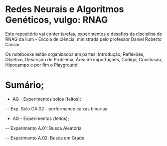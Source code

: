 # Redes Neurais e Algoritmos Genéticos, vulgo: RNAG

Este repositório vai conter tarefas, experimentos e desafios da disciplina de RNAG da Ilum - Escola de ciência, ministrada pelo professor Daniel Roberto Cassar
 
Os notebooks estão organizados em partes; Introdução, Reflexões, Objetivo, Descrição do Problema, Área de importações, Código, Conclusão, Hipocampo e por fim o Playground!

# Sumário;

- AG - Experimentos solos (feitos):

-- Exp. Solo GA.02 - performance caixas binarias

- AG - Experimentos (feitos);

-- Experimento A.01: Busca Aleatória

-- Experimento A.02: Busca em Grade
